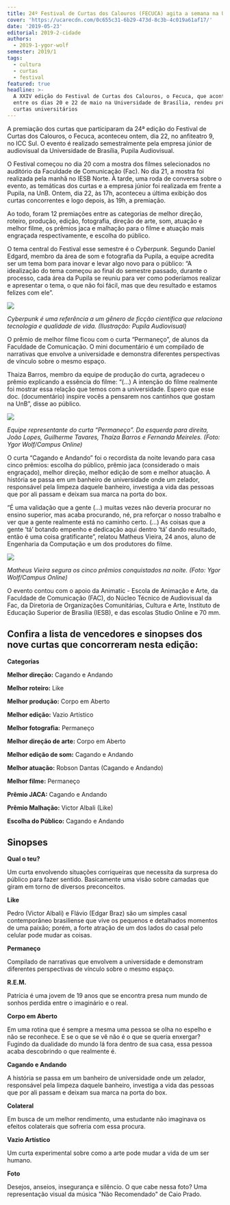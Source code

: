 ```yaml
---
title: 24º Festival de Curtas dos Calouros (FECUCA) agita a semana na UnB
cover: 'https://ucarecdn.com/0c655c31-6b29-473d-8c3b-4c019a61af17/'
date: '2019-05-23'
editorial: 2019-2-cidade
authors:
  - 2019-1-ygor-wolf
semester: 2019/1
tags:
  - cultura
  - curtas
  - festival
featured: true
headline: >-
  A XXIV edição do Festival de Curtas dos Calouros, o Fecuca, que aconteceu
  entre os dias 20 e 22 de maio na Universidade de Brasília, rendeu prêmios para
  curtas universitários
---
```

A premiação dos curtas que participaram da 24ª edição do Festival de Curtas dos Calouros, o Fecuca, aconteceu ontem, dia 22, no anfiteatro 9, no ICC Sul. O evento é realizado semestralmente pela empresa júnior de audiovisual da Universidade de Brasília, Pupila Audiovisual.

O Festival começou no dia 20 com a mostra dos filmes selecionados no auditório da Faculdade de Comunicação (Fac). No dia 21, a mostra foi realizada pela manhã no IESB Norte. À tarde, uma roda de conversa sobre o evento, as temáticas dos curtas e a empresa júnior foi realizada em frente a Pupila, na UnB. Ontem, dia 22, às 17h, aconteceu a última exibição dos curtas concorrentes e logo depois, às 19h, a premiação. 

Ao todo, foram 12 premiações entre as categorias de melhor direção,  roteiro, produção, edição, fotografia, direção de arte, som, atuação e melhor filme, os prêmios jaca e malhação para o filme e atuação mais engraçada respectivamente, e escolha do público. 

O tema central do Festival esse semestre é o _Cyberpunk_. Segundo Daniel Edgard, membro da área de som e fotografia da Pupila, a equipe acredita ser um tema bom para inovar e levar algo novo para o público: “A idealização do tema começou ao final do semestre passado, durante o processo, cada área da Pupila se reuniu para ver como poderíamos realizar e apresentar o tema, o que não foi fácil, mas que deu resultado e estamos felizes com ele”. 

![](https://ucarecdn.com/eb3be564-1293-41bb-b714-f81fa47f7e95/)

_Cyberpunk é uma referência a um gênero de ficção científica que relaciona tecnologia e qualidade de vida. (Ilustração: Pupila Audiovisual)_

O prêmio de melhor filme ficou com o curta “Permaneço”, de alunos da Faculdade de Comunicação. O mini documentário é um compilado de narrativas que envolve a universidade e demonstra diferentes perspectivas de vínculo sobre o mesmo espaço. 

Thaiza Barros, membro da equipe de produção do curta, agradeceu o prêmio explicando a essência do filme: “(...) A intenção do filme realmente foi mostrar essa relação que temos com a universidade. Espero que esse doc. (documentário) inspire vocês a pensarem nos cantinhos que gostam na UnB”, disse ao público. 

![](https://ucarecdn.com/c0fe1832-1ec0-4127-8fde-816fb964c285/-/crop/719x490/0,186/-/preview/)

_Equipe representante do curta “Permaneço”. Da esquerda para direita, João Lopes, Guilherme Tavares, Thaíza Barros e Fernanda Meireles. (Foto: Ygor Wolf/Campus Online)_

O curta “Cagando e Andando” foi o recordista da noite levando para casa cinco prêmios: escolha do público, prêmio jaca (considerado o mais engraçado), melhor direção, melhor edição de som e melhor atuação. A história se passa em um banheiro de universidade onde um zelador, responsável pela limpeza daquele banheiro, investiga a vida das pessoas que por ali passam e deixam sua marca na porta do box.

“É uma validação que a gente (…) muitas vezes não deveria procurar no ensino superior, mas acaba procurando, né, pra reforçar o nosso trabalho e ver que a gente realmente está no caminho certo. (...)  As coisas que a gente ‘tá’ botando empenho e dedicação aqui dentro ‘tá’ dando resultado, então é uma coisa gratificante”, relatou Matheus Vieira, 24 anos, aluno de Engenharia da Computação e um dos produtores do filme. 

![](https://ucarecdn.com/f4e30c31-1caf-4251-b14f-d1c335ce5842/-/crop/719x854/0,134/-/preview/)

_Matheus Vieira segura os cinco prêmios conquistados na noite. (Foto: Ygor Wolf/Campus Online)_ 

O evento contou com o apoio da Animatic - Escola de Animação e Arte, da Faculdade de Comunicação (FAC), do Núcleo Técnico de Audiovisual da Fac, da Diretoria de Organizações Comunitárias, Cultura e Arte, Instituto de Educação Superior de Brasília (IESB), e das escolas Studio Online e 70 mm. 

## Confira a lista de vencedores e sinopses dos nove curtas que concorreram nesta edição:

**Categorias**

**Melhor direção:** Cagando e Andando 

**Melhor roteiro:** Like

**Melhor produção:** Corpo em Aberto

**Melhor edição:** Vazio Artístico

**Melhor fotografia:** Permaneço 

**Melhor direção de arte:** Corpo em Aberto

**Melhor edição de som:** Cagando e Andando 

**Melhor atuação:** Robson Dantas (Cagando e Andando)

**Melhor filme:** Permaneço

**Prêmio JACA:** Cagando e Andando 

**Prêmio Malhação:** Victor Albali (Like)

**Escolha do Público:** Cagando e Andando 

## Sinopses

**Qual o teu?**

Um curta envolvendo situações corriqueiras que necessita da surpresa do público para fazer sentido. Basicamente uma visão sobre camadas que giram em torno de diversos preconceitos.

**Like**

Pedro (Victor Albali) e Flávio (Edgar Braz) são um simples casal contemporâneo brasiliense que vive os pequenos e detalhados momentos de uma paixão; porém, a forte atração de um dos lados do casal pelo celular pode mudar as coisas.

**Permaneço** 

Compilado de narrativas que envolvem a universidade e demonstram diferentes perspectivas de vínculo sobre o mesmo espaço.

**R.E.M.**

Patrícia é uma jovem de 19 anos que se encontra presa num mundo de sonhos perdida entre o imaginário e o real.

**Corpo em Aberto**

Em uma rotina que é sempre a mesma uma pessoa se olha no espelho e não se reconhece. E se o que se vê não é o que se queria enxergar? Fugindo da dualidade do mundo lá fora dentro de sua casa, essa pessoa acaba descobrindo o que realmente é.

**Cagando e Andando** 

A história se passa em um banheiro de universidade onde um zelador, responsável pela limpeza daquele banheiro, investiga a vida das pessoas que por ali passam e deixam sua marca na porta do box.

**Colateral** 

Em busca de um melhor rendimento, uma estudante não imaginava os efeitos colaterais que sofreria com essa procura.

**Vazio Artístico** 

Um curta experimental sobre como a arte pode mudar a vida de um ser humano.

**Foto** 

Desejos, anseios, insegurança e silêncio. O que cabe nessa foto? Uma representação visual da música "Não Recomendado" de Caio Prado.
